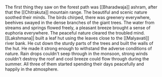 The first thing they saw on the forest path was [[Bharadwaja]] ashram, after that the [[Chitrakuta]] mountain range. The beautiful and scenic nature soothed their minds. The birds chirped, there was greenery everywhere, beehives swayed in the dense branches of the giant trees. The water from streams and springs flowed freely, a pleasant breeze brought a sense of euphoria everywhere. The peaceful nature cleared the troubled mind. [[Lakshmana]] built a leaf hut using the leaves close to the [[Malyavati]] river bank. He cut down the sturdy parts of the trees and built the walls of the hut. He made it strong enough to withstand the adverse conditions of nature. Rain drops couldn't seep through in the monsoon, strong winds couldn't destroy the roof and cool breeze could flow through during the summer. All three of them started spending their days peacefully and happily in the atmosphere.